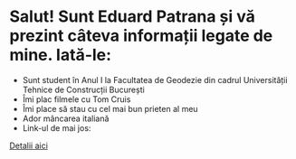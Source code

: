 # Salut! Sunt Eduard Patrana și vă prezint câteva informații legate de mine. Iată-le:
- Sunt student în Anul I la Facultatea de Geodezie din cadrul Universității Tehnice de Construcții București
- Îmi plac filmele cu Tom Cruis
- Îmi place să stau cu cel mai bun prieten al meu
- Ador mâncarea italiană
- Link-ul de mai jos:

[Detalii aici](edypatrana.github.io/index.md)
